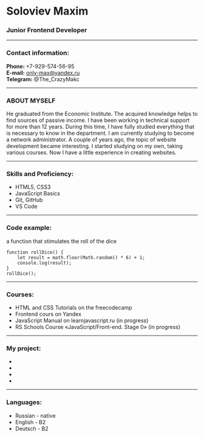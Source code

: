 # Soloviev Maxim


### Junior Frontend Developer

********************

### Contact information:

**Phone:** +7-929-574-56-95\
**E-mail:** only-max@yandex.ru\
**Telegram:** @The_CrazyMakc

****************************

### ABOUT MYSELF

He graduated from the Economic Institute. The acquired knowledge helps to find sources of passive income.
I have been working in technical support for more than 12 years. During this time, I have fully studied everything that is necessary to know in the department. I am currently studying to become a network administrator.
A couple of years ago, the topic of website development became interesting. I started studying on my own, taking various courses. Now I have a little experience in creating websites.

**********************

### Skills and Proficiency:
* HTML5, CSS3
* JavaScript Basics
* Git, GitHub
* VS Code

***********************

### Code example:
a function that stimulates the roll of the dice
``` 
function rollDice() {
    let result = math.floor(Math.random() * 6) + 1;
    console.log(result);
}
rollDice();
```

***************************

### Courses:
* HTML and CSS Tutorials on the freecodecamp
* Frontend cours on Yandex
* JavaScript Manual on learnjavascript.ru (in progress)
* RS Schools Course «JavaScript/Front-end. Stage 0» (in progress)

***************************

### My project:
* [Проект: Путешествие по России]: https://thecrazymakc.github.io/russian-travel/ "Проект: Путешествие по России"
* [Проект: Оно-тебе-надо]: https://thecrazymakc.github.io/ono-tebe-nado/ "Проект: Оно-тебе-надо"
* [Проект: Посмотри в окно]: https://thecrazymakc.github.io/posmotri_v_okno/ "Проект: Посмотри в окно"
* [Проект: Карты подскажут]: https://thecrazymakc.github.io/cards/ "Проект: Карты подскажут"

************************

### Languages:
* Russian - native
* English - B2
* Deutsch - B2